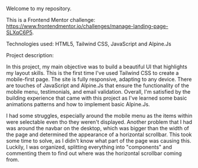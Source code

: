 Welcome to my repository. 

This is a Frontend Mentor challenge: https://www.frontendmentor.io/challenges/manage-landing-page-SLXqC6P5.

Technologies used: HTML5, Tailwind CSS, JavaScript and Alpine.Js

Project description:

In this project, my main objective was to build a beautiful UI that highlights my layout skills. This is the first time I've used Tailwind CSS to create a mobile-first page.
The site is fully responsive, adapting to any device. There are touches of JavaScript and Alpine.Js that ensure the functionality of the mobile menu, testimonials, and email
validation. Overall, I'm satisfied by the building experience that came with this project as I've learned some basic animations patterns and how to implement basic Alpine.Js.

I had some struggles, especially around the mobile menu as the items within were selectable even tho they weren't displayed. Another problem that I had was around the navbar on
the desktop, which was bigger than the width of the page and determined the appearance of a horizontal scrollbar. This took some time to solve, as I didn't know what part of the 
page was causing this. Luckily, I was organized, splitting everything into "components" and commenting them to find out where was the horizontal scrollbar coming from.

